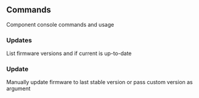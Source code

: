 ## Commands
Component console commands and usage

### Updates
List firmware versions and if current is up-to-date

### Update
Manually update firmware to last stable version or pass custom version as argument